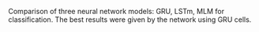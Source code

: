 Comparison of three neural network models: GRU, LSTm, MLM for classification. The best results were given by the network using GRU cells.
